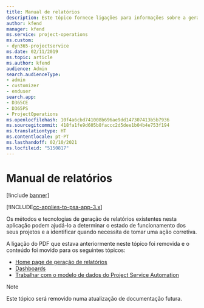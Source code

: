 ```yaml
---
title: Manual de relatórios
description: Este tópico fornece ligações para informações sobre a geração de relatórios.
author: kfend
manager: kfend
ms.service: project-operations
ms.custom:
- dyn365-projectservice
ms.date: 02/11/2019
ms.topic: article
ms.author: kfend
audience: Admin
search.audienceType:
- admin
- customizer
- enduser
search.app:
- D365CE
- D365PS
- ProjectOperations
ms.openlocfilehash: 10f4a6cbd741008b696ae9dd147307413b5b7936
ms.sourcegitcommit: 418fa1fe9d605b8faccc2d5dee1b04b4e753f194
ms.translationtype: HT
ms.contentlocale: pt-PT
ms.lasthandoff: 02/10/2021
ms.locfileid: "5150817"
---
```

# <a name="reporting-guide"></a>Manual de relatórios

[!include [banner](../../includes/psa-now-project-operations.md)]

[!INCLUDE[cc-applies-to-psa-app-3.x](../../includes/cc-applies-to-psa-app-3x.md)]

Os métodos e tecnologias de geração de relatórios existentes nesta aplicação podem ajudá-lo a determinar o estado de funcionamento dos seus projetos e a identificar quando necessita de tomar uma ação corretiva. 

A ligação do PDF que estava anteriormente neste tópico foi removida e o conteúdo foi movido para os seguintes tópicos:

- [Home page de geração de relatórios](../reports-reporting-dynamics-365-project-service.md)
- [Dashboards](../reports-dashboards.md)
- [Trabalhar com o modelo de dados do Project Service Automation](../reports-working-project-service-data-model.md)

> [!NOTE]
> Este tópico será removido numa atualização de documentação futura. 
